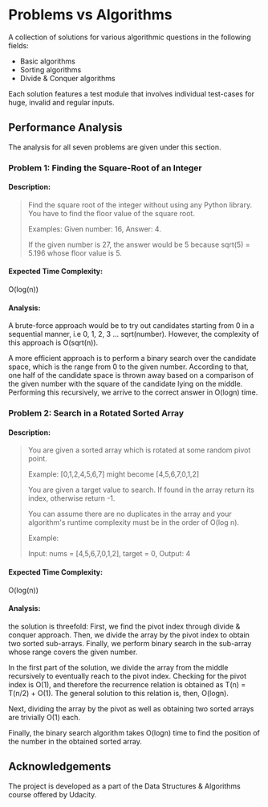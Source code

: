 # Problems vs Algorithms
A collection of solutions for various algorithmic questions in the following fields:
* Basic algorithms
* Sorting algorithms
* Divide & Conquer algorithms

Each solution features a test module that involves individual test-cases for huge, invalid and regular inputs.  

## Performance Analysis
The analysis for all seven problems are given under this section. 

### Problem 1: Finding the Square-Root of an Integer
#### Description:

>Find the square root of the integer without using any Python library. You have to find the floor value of the square root.
>
>Examples:
>Given number: 16, Answer: 4.
>
>If the given number is 27, the answer would be 5 because sqrt(5) = 5.196 whose floor value is 5.

#### Expected Time Complexity:
O(log(n))
#### Analysis:

A brute-force approach would be to try out candidates starting from 0 in a sequential manner, i.e 0, 1, 2, 3 ... sqrt(number). However, the complexity of this approach is O(sqrt(n)). 

A more efficient approach is to perform a binary search over the candidate space, which is the range from 0 to the given number. According to that, one half of the candidate space is thrown away based on a comparison of the given number with the square of the candidate lying on the middle. Performing this recursively, we arrive to the correct answer in O(logn) time.       

### Problem 2: Search in a Rotated Sorted Array
#### Description:

>You are given a sorted array which is rotated at some random pivot point.
>
>Example: [0,1,2,4,5,6,7] might become [4,5,6,7,0,1,2]
>
>You are given a target value to search. If found in the array return its index, otherwise return -1.
>
>You can assume there are no duplicates in the array and your algorithm's runtime complexity must be in the order of O(log n).
>
>Example:
>
>Input: nums = [4,5,6,7,0,1,2], target = 0, Output: 4


#### Expected Time Complexity:
O(log(n))

#### Analysis:
the solution is threefold: First, we find the pivot index through divide & conquer approach. Then, we divide the array by the pivot index to obtain two sorted sub-arrays. Finally, we perform binary search in the sub-array whose range covers the given number.

In the first part of the solution, we divide the array from the middle recursively to eventually reach to the pivot index. Checking for the pivot index is O(1), and therefore the recurrence relation is obtained as T(n) = T(n/2) + O(1). The general solution to this relation is, then, O(logn).

Next, dividing the array by the pivot as well as obtaining two sorted arrays are trivially O(1) each.

Finally, the binary search algorithm takes O(logn) time to find the position of the number in the obtained sorted array.


## Acknowledgements
The project is developed as a part of the Data Structures & Algorithms course offered by Udacity. 